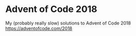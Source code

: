# Advent of Code 2018
My (probably really slow) solutions to Advent of Code 2018
https://adventofcode.com/2018

